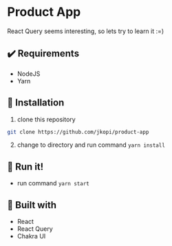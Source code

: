 # Product App

React Query seems interesting, so lets try to learn it :=)
## ✔️ Requirements
- NodeJS
- Yarn

## 🚀 Installation
1. clone this repository
  ```sh
  git clone https://github.com/jkopi/product-app
  ```
2. change to directory and run command `yarn install`


## 🏃 Run it!
- run command `yarn start`

## 🔧 Built with
- React
- React Query
- Chakra UI
